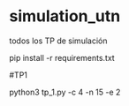 # simulation_utn
todos los TP de simulación

pip install -r requirements.txt

#TP1

python3 tp_1.py -c 4 -n 15 -e 2

